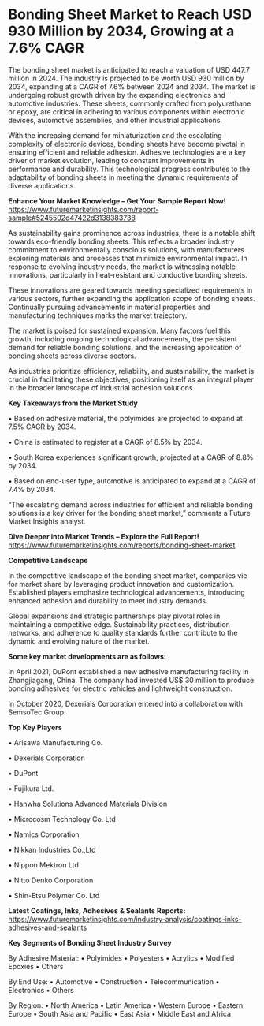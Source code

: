 # Bonding Sheet Market to Reach USD 930 Million by 2034, Growing at a 7.6% CAGR

The bonding sheet market is anticipated to reach a valuation of USD 447.7 million in 2024. The industry is projected to be worth USD 930 million by 2034, expanding at a CAGR of 7.6% between 2024 and 2034. The market is undergoing robust growth driven by the expanding electronics and automotive industries. These sheets, commonly crafted from polyurethane or epoxy, are critical in adhering to various components within electronic devices, automotive assemblies, and other industrial applications.

With the increasing demand for miniaturization and the escalating complexity of electronic devices, bonding sheets have become pivotal in ensuring efficient and reliable adhesion. Adhesive technologies are a key driver of market evolution, leading to constant improvements in performance and durability. This technological progress contributes to the adaptability of bonding sheets in meeting the dynamic requirements of diverse applications.

**Enhance Your Market Knowledge – Get Your Sample Report Now!** https://www.futuremarketinsights.com/report-sample#5245502d47422d3138383738

As sustainability gains prominence across industries, there is a notable shift towards eco-friendly bonding sheets. This reflects a broader industry commitment to environmentally conscious solutions, with manufacturers exploring materials and processes that minimize environmental impact. In response to evolving industry needs, the market is witnessing notable innovations, particularly in heat-resistant and conductive bonding sheets.

These innovations are geared towards meeting specialized requirements in various sectors, further expanding the application scope of bonding sheets. Continually pursuing advancements in material properties and manufacturing techniques marks the market trajectory.

The market is poised for sustained expansion. Many factors fuel this growth, including ongoing technological advancements, the persistent demand for reliable bonding solutions, and the increasing application of bonding sheets across diverse sectors.

As industries prioritize efficiency, reliability, and sustainability, the market is crucial in facilitating these objectives, positioning itself as an integral player in the broader landscape of industrial adhesion solutions.

**Key Takeaways from the Market Study**

•	Based on adhesive material, the polyimides are projected to expand at 7.5% CAGR by 2034.

•	China is estimated to register at a CAGR of 8.5% by 2034.

•	South Korea experiences significant growth, projected at a CAGR of 8.8% by 2034.

•	Based on end-user type, automotive is anticipated to expand at a CAGR of 7.4% by 2034.

“The escalating demand across industries for efficient and reliable bonding solutions is a key driver for the bonding sheet market,” comments a Future Market Insights analyst.

**Dive Deeper into Market Trends – Explore the Full Report!** https://www.futuremarketinsights.com/reports/bonding-sheet-market

**Competitive Landscape**

In the competitive landscape of the bonding sheet market, companies vie for market share by leveraging product innovation and customization. Established players emphasize technological advancements, introducing enhanced adhesion and durability to meet industry demands.

Global expansions and strategic partnerships play pivotal roles in maintaining a competitive edge. Sustainability practices, distribution networks, and adherence to quality standards further contribute to the dynamic and evolving nature of the market.

**Some key market developments are as follows:**

In April 2021, DuPont established a new adhesive manufacturing facility in Zhangjiagang, China. The company had invested US$ 30 million to produce bonding adhesives for electric vehicles and lightweight construction.

In October 2020, Dexerials Corporation entered into a collaboration with SemsoTec Group.

**Top Key Players**

•	Arisawa Manufacturing Co.

•	Dexerials Corporation

•	DuPont

•	Fujikura Ltd.

•	Hanwha Solutions Advanced Materials Division

•	Microcosm Technology Co. Ltd

•	Namics Corporation

•	Nikkan Industries Co.,Ltd

•	Nippon Mektron Ltd

•	Nitto Denko Corporation

•	Shin-Etsu Polymer Co. Ltd

**Latest Coatings, Inks, Adhesives & Sealants Reports:** https://www.futuremarketinsights.com/industry-analysis/coatings-inks-adhesives-and-sealants

**Key Segments of Bonding Sheet Industry Survey**

By Adhesive Material:
•	Polyimides
•	Polyesters
•	Acrylics
•	Modified Epoxies
•	Others

By End Use:
•	Automotive
•	Construction
•	Telecommunication
•	Electronics
•	Others

By Region:
•	North America
•	Latin America
•	Western Europe
•	Eastern Europe
•	South Asia and Pacific
•	East Asia
•	Middle East and Africa

